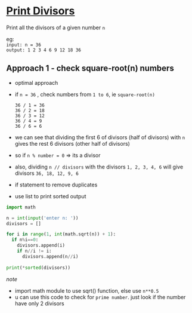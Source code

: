 # [Print Divisors]()

Print all the divisors of a given number `n`  

eg:  
`input: n = 36`  
`output: 1 2 3 4 6 9 12 18 36`

## Approach 1 - check square-root(n) numbers

- optimal approach

- if `n = 36` , check numbers from `1 to 6`, ie `square-root(n)`
  ```
  36 / 1 = 36
  36 / 2 = 18
  36 / 3 = 12
  36 / 4 = 9
  36 / 6 = 6
  ```
- we can see that dividing the first 6 of divisors (half of divisors) with `n` gives the rest 6 divisors (other half of divisors)

- so if `n % number = 0` => its a divisor

- also, dividing `n // divisors` with the divisors `1, 2, 3, 4, 6` will give divisors `36, 18, 12, 9, 6`

- if statement to remove duplicates
- use list to print sorted output

```python
import math

n = int(input('enter n: '))
divisors = []

for i in range(1, int(math.sqrt(n)) + 1):
  if n%i==0:
    divisors.append(i)
    if n//i != i:
      divisors.append(n//i)
    
print(*sorted(divisors))
```
*note*
- import math module to use sqrt() function, else use `n**0.5` 
- u can use this code to check for `prime number`. just look if the number have only 2 divisors